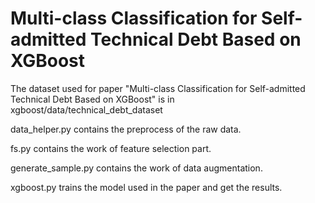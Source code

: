 # Multi-class Classification for Self-admitted Technical Debt Based on XGBoost

The dataset used for paper "Multi-class Classification for Self-admitted Technical Debt Based on XGBoost" is in xgboost/data/technical_debt_dataset

data_helper.py contains the preprocess of the raw data.

fs.py contains the work of feature selection part.

generate_sample.py contains the work of data augmentation.

xgboost.py trains the model used in the paper and get the results.
 

